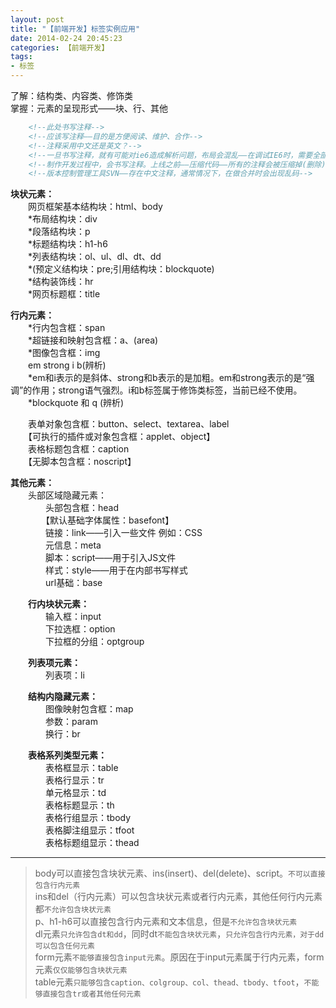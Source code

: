 ```yaml
---
layout: post
title: "【前端开发】标签实例应用"
date: 2014-02-24 20:45:23
categories: 【前端开发】
tags:
- 标签
---
```

了解：结构类、内容类、修饰类  
掌握：元素的呈现形式——块、行、其他  

```html
	<!--此处书写注释-->
	<!--应该写注释——目的是方便阅读、维护、合作-->
	<!--注释采用中文还是英文？-->
	<!--一旦书写注释，就有可能对ie6造成解析问题，布局会混乱——在调试IE6时，需要全部删除注释-->
	<!--制作开发过程中，会书写注释。上线之前——压缩代码——所有的注释会被压缩掉(删除)-->
	<!--版本控制管理工具SVN——存在中文注释，通常情况下，在做合并时会出现乱码-->
```

**块状元素：**  
　　网页框架基本结构块：html、body  
　　\*布局结构块：div  
　　\*段落结构块：p  
　　\*标题结构块：h1-h6  
　　\*列表结构块：ol、ul、dl、dt、dd  
　　\*(预定义结构块：pre;引用结构块：blockquote)  
　　\*结构装饰线：hr  
　　\*网页标题框：title  

<!-- more -->

**行内元素：**  
　　\*行内包含框：span  
　　\*超链接和映射包含框：a、(area)  
　　\*图像包含框：img  
　　em strong i b(辨析)  
　　\*em和i表示的是斜体、strong和b表示的是加粗。em和strong表示的是“强调”的作用；strong语气强烈。i和b标签属于修饰类标签，当前已经不使用。  
　　\*blockquote 和 q (辨析)  

　　表单对象包含框：button、select、textarea、label  
　　【可执行的插件或对象包含框：applet、object】  
　　表格标题包含框：caption  
　　【无脚本包含框：noscript】  

**其他元素：**  
　　头部区域隐藏元素：  
　　　　头部包含框：head  
　　　　【默认基础字体属性：basefont】  
　　　　链接：link——引入一些文件 例如：CSS  
　　　　元信息：meta  
　　　　脚本：script——用于引入JS文件  
　　　　样式：style——用于在内部书写样式  
　　　　url基础：base  

　　**行内块状元素：**  
　　　　输入框：input  
　　　　下拉选框：option  
　　　　下拉框的分组：optgroup  

　　**列表项元素：**  
　　　　列表项：li  

　　**结构内隐藏元素：**  
　　　　图像映射包含框：map  
　　　　参数：param  
　　　　换行：br  

　　**表格系列类型元素：**  
　　　　表格框显示：table  
　　　　表格行显示：tr  
　　　　单元格显示：td  
　　　　表格标题显示：th  
　　　　表格行组显示：tbody  
　　　　表格脚注组显示：tfoot  
　　　　表格标题组显示：thead  

------

> body可以直接包含块状元素、ins(insert)、del(delete)、script。`不可以直接包含行内元素`  
> ins和del（行内元素）可以包含块状元素或者行内元素，其他任何行内元素都`不允许包含块状元素`  
> p、h1-h6可以直接包含行内元素和文本信息，但是`不允许包含块状元素`  
> dl元素`只允许包含dt和dd`，同时dt`不能包含块状元素`，`只允许包含行内元素，对于dd可以包含任何元素`  
> form元素`不能够直接包含input元素`。原因在于input元素属于行内元素，form元素`仅仅能够包含块状元素`  
> table元素`只能够包含caption、colgroup、col、thead、tbody、tfoot`，`不能够直接包含tr或者其他任何元素`  